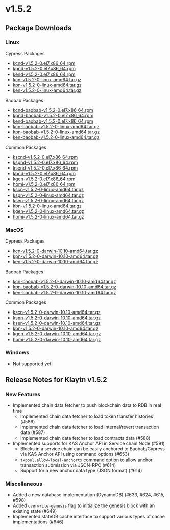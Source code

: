 # v1.5.2

## Package Downloads <a href="#package-downloads" id="package-downloads"></a>

### Linux <a href="#linux" id="linux"></a>

Cypress Packages

* [kcnd-v1.5.2-0.el7.x86\_64.rpm](http://packages.klaytn.net/klaytn/v1.5.2/kcnd-v1.5.2-0.el7.x86\_64.rpm)
* [kpnd-v1.5.2-0.el7.x86\_64.rpm](http://packages.klaytn.net/klaytn/v1.5.2/kpnd-v1.5.2-0.el7.x86\_64.rpm)
* [kend-v1.5.2-0.el7.x86\_64.rpm](http://packages.klaytn.net/klaytn/v1.5.2/kend-v1.5.2-0.el7.x86\_64.rpm)
* [kcn-v1.5.2-0-linux-amd64.tar.gz](http://packages.klaytn.net/klaytn/v1.5.2/kcn-v1.5.2-0-linux-amd64.tar.gz)
* [kpn-v1.5.2-0-linux-amd64.tar.gz](http://packages.klaytn.net/klaytn/v1.5.2/kpn-v1.5.2-0-linux-amd64.tar.gz)
* [ken-v1.5.2-0-linux-amd64.tar.gz](http://packages.klaytn.net/klaytn/v1.5.2/ken-v1.5.2-0-linux-amd64.tar.gz)

Baobab Packages

* [kcnd-baobab-v1.5.2-0.el7.x86\_64.rpm](http://packages.klaytn.net/klaytn/v1.5.2/kcnd-baobab-v1.5.2-0.el7.x86\_64.rpm)
* [kpnd-baobab-v1.5.2-0.el7.x86\_64.rpm](http://packages.klaytn.net/klaytn/v1.5.2/kpnd-baobab-v1.5.2-0.el7.x86\_64.rpm)
* [kend-baobab-v1.5.2-0.el7.x86\_64.rpm](http://packages.klaytn.net/klaytn/v1.5.2/kend-baobab-v1.5.2-0.el7.x86\_64.rpm)
* [kcn-baobab-v1.5.2-0-linux-amd64.tar.gz](http://packages.klaytn.net/klaytn/v1.5.2/kcn-baobab-v1.5.2-0-linux-amd64.tar.gz)
* [kpn-baobab-v1.5.2-0-linux-amd64.tar.gz](http://packages.klaytn.net/klaytn/v1.5.2/kpn-baobab-v1.5.2-0-linux-amd64.tar.gz)
* [ken-baobab-v1.5.2-0-linux-amd64.tar.gz](http://packages.klaytn.net/klaytn/v1.5.2/ken-baobab-v1.5.2-0-linux-amd64.tar.gz)

Common Packages

* [kscnd-v1.5.2-0.el7.x86\_64.rpm](http://packages.klaytn.net/klaytn/v1.5.2/kscnd-v1.5.2-0.el7.x86\_64.rpm)
* [kspnd-v1.5.2-0.el7.x86\_64.rpm](http://packages.klaytn.net/klaytn/v1.5.2/kspnd-v1.5.2-0.el7.x86\_64.rpm)
* [ksend-v1.5.2-0.el7.x86\_64.rpm](http://packages.klaytn.net/klaytn/v1.5.2/ksend-v1.5.2-0.el7.x86\_64.rpm)
* [kbnd-v1.5.2-0.el7.x86\_64.rpm](http://packages.klaytn.net/klaytn/v1.5.2/kbnd-v1.5.2-0.el7.x86\_64.rpm)
* [kgen-v1.5.2-0.el7.x86\_64.rpm](http://packages.klaytn.net/klaytn/v1.5.2/kgen-v1.5.2-0.el7.x86\_64.rpm)
* [homi-v1.5.2-0.el7.x86\_64.rpm](http://packages.klaytn.net/klaytn/v1.5.2/homi-v1.5.2-0.el7.x86\_64.rpm)
* [kscn-v1.5.2-0-linux-amd64.tar.gz](http://packages.klaytn.net/klaytn/v1.5.2/kscn-v1.5.2-0-linux-amd64.tar.gz)
* [kspn-v1.5.2-0-linux-amd64.tar.gz](http://packages.klaytn.net/klaytn/v1.5.2/kspn-v1.5.2-0-linux-amd64.tar.gz)
* [ksen-v1.5.2-0-linux-amd64.tar.gz](http://packages.klaytn.net/klaytn/v1.5.2/ksen-v1.5.2-0-linux-amd64.tar.gz)
* [kbn-v1.5.2-0-linux-amd64.tar.gz](http://packages.klaytn.net/klaytn/v1.5.2/kbn-v1.5.2-0-linux-amd64.tar.gz)
* [kgen-v1.5.2-0-linux-amd64.tar.gz](http://packages.klaytn.net/klaytn/v1.5.2/kgen-v1.5.2-0-linux-amd64.tar.gz)
* [homi-v1.5.2-0-linux-amd64.tar.gz](http://packages.klaytn.net/klaytn/v1.5.2/homi-v1.5.2-0-linux-amd64.tar.gz)

### MacOS <a href="#macos" id="macos"></a>

Cypress Packages

* [kcn-v1.5.2-0-darwin-10.10-amd64.tar.gz](http://packages.klaytn.net/klaytn/v1.5.2/kcn-v1.5.2-0-darwin-10.10-amd64.tar.gz)
* [kpn-v1.5.2-0-darwin-10.10-amd64.tar.gz](http://packages.klaytn.net/klaytn/v1.5.2/kpn-v1.5.2-0-darwin-10.10-amd64.tar.gz)
* [ken-v1.5.2-0-darwin-10.10-amd64.tar.gz](http://packages.klaytn.net/klaytn/v1.5.2/ken-v1.5.2-0-darwin-10.10-amd64.tar.gz)

Baobab Packages

* [kcn-baobab-v1.5.2-0-darwin-10.10-amd64.tar.gz](http://packages.klaytn.net/klaytn/v1.5.2/kcn-baobab-v1.5.2-0-darwin-10.10-amd64.tar.gz)
* [kpn-baobab-v1.5.2-0-darwin-10.10-amd64.tar.gz](http://packages.klaytn.net/klaytn/v1.5.2/kpn-baobab-v1.5.2-0-darwin-10.10-amd64.tar.gz)
* [ken-baobab-v1.5.2-0-darwin-10.10-amd64.tar.gz](http://packages.klaytn.net/klaytn/v1.5.2/ken-baobab-v1.5.2-0-darwin-10.10-amd64.tar.gz)

Common Packages

* [kscn-v1.5.2-0-darwin-10.10-amd64.tar.gz](http://packages.klaytn.net/klaytn/v1.5.2/kscn-v1.5.2-0-darwin-10.10-amd64.tar.gz)
* [kspn-v1.5.2-0-darwin-10.10-amd64.tar.gz](http://packages.klaytn.net/klaytn/v1.5.2/kspn-v1.5.2-0-darwin-10.10-amd64.tar.gz)
* [ksen-v1.5.2-0-darwin-10.10-amd64.tar.gz](http://packages.klaytn.net/klaytn/v1.5.2/ksen-v1.5.2-0-darwin-10.10-amd64.tar.gz)
* [kbn-v1.5.2-0-darwin-10.10-amd64.tar.gz](http://packages.klaytn.net/klaytn/v1.5.2/kbn-v1.5.2-0-darwin-10.10-amd64.tar.gz)
* [kgen-v1.5.2-0-darwin-10.10-amd64.tar.gz](http://packages.klaytn.net/klaytn/v1.5.2/kgen-v1.5.2-0-darwin-10.10-amd64.tar.gz)
* [homi-v1.5.2-0-darwin-10.10-amd64.tar.gz](http://packages.klaytn.net/klaytn/v1.5.2/homi-v1.5.2-0-darwin-10.10-amd64.tar.gz)

### Windows <a href="#windows" id="windows"></a>

* Not supported yet

## Release Notes for Klaytn v1.5.2 <a href="#release-notes-for-klaytn-v1-5-2" id="release-notes-for-klaytn-v1-5-2"></a>

### New Features

* Implemented chain data fetcher to push blockchain data to RDB in real time
  * Implemented chain data fetcher to load token transfer histories (#586)
  * Implemented chain data fetcher to load internal/revert transaction data (#587)
  * Implemented chain data fetcher to load contracts data (#588)
* Implemented supports for KAS Anchor API in Service chain Node (#591)
  * Blocks in a service chain can be easily anchored to Baobab/Cypress via KAS Anchor API using command options (#653)
  * `txpool.allow-local-anchortx` command option to allow anchor transaction submission via JSON-RPC (#614)
  * Support for a new anchor data type (JSON format) (#614)

### Miscellaneous

* Added a new database implementation (DynamoDB) (#633, #624, #615, #598)
* Added `overwrite-genesis` flag to initialize the genesis block with an existing state (#649)
* Implemented stateDB cache interface to support various types of cache implementations (#646)
